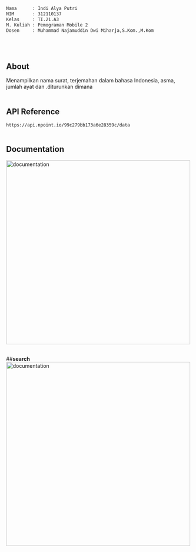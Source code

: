 ```bash
Nama      : Indi Alya Putri
NIM       : 312110137
Kelas     : TI.21.A3
M. Kuliah : Pemograman Mobile 2
Dosen     : Muhammad Najamuddin Dwi Miharja,S.Kom.,M.Kom
```
</br></br>

 ## About
 Menampilkan nama surat, terjemahan dalam bahasa Indonesia, asma, jumlah ayat dan .diturunkan dimana
 </br></br>

 ## API Reference 
 ```https://api.npoint.io/99c279bb173a6e28359c/data```
</br></br>

 ## Documentation
  <img src="assets/images/1.png" alt="documentation" width="500">
  </br></br>
  
  ##**search**
  <img src="assets/images/search.png" alt="documentation" width="500">
  
  

 
